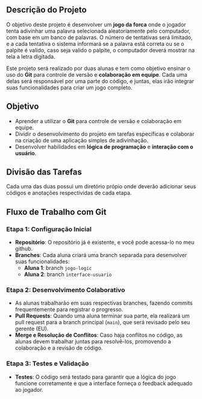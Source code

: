 ## Descrição do Projeto

O objetivo deste projeto é desenvolver um **jogo da forca** onde o jogador tenta adivinhar uma palavra selecionada aleatoriamente pelo computador, com base em um banco de palavras. O número de tentativas será limitado, e a cada tentativa o sistema informará se a palavra está correta ou se o palpite é valido, caso seja valido o palpite, o computador deverá mostrar na tela a letra digitada.

Este projeto será realizado por duas alunas e tem como objetivo ensinar o uso do **Git** para controle de versão e **colaboração em equipe**. Cada uma delas será responsável por uma parte do código, e juntas, elas irão integrar suas funcionalidades para criar um jogo completo.

## Objetivo

- Aprender a utilizar o **Git** para controle de versão e colaboração em equipe.
- Dividir o desenvolvimento do projeto em tarefas específicas e colaborar na criação de uma aplicação simples de adivinhação.
- Desenvolver habilidades em **lógica de programação** e **interação com o usuário**.

## Divisão das Tarefas

Cada uma das duas possui um diretório própio onde deverão adicionar seus códigos e anotações respectividas de cada etapa.

## Fluxo de Trabalho com Git

### Etapa 1: Configuração Inicial
- **Repositório**: O repositório já é existente, e você pode acessa-lo no meu github.
- **Branches**: Cada aluna criará uma branch separada para desenvolver suas funcionalidades:
  - **Aluna 1**: branch `jogo-logic`
  - **Aluna 2**: branch `interface-usuario`

### Etapa 2: Desenvolvimento Colaborativo
- As alunas trabalharão em suas respectivas branches, fazendo commits frequentemente para registrar o progresso.
- **Pull Requests**: Quando uma aluna terminar sua parte, ela realizará um pull request para a branch principal (`main`), que será revisado pelo seu gerente (EU).
- **Merge e Resolução de Conflitos**: Caso haja conflitos no código, as alunas devem trabalhar juntas para resolvê-los, promovendo a colaboração e a revisão de código.

### Etapa 3: Testes e Validação
- **Testes**: O código será testado para garantir que a lógica do jogo funcione corretamente e que a interface forneça o feedback adequado ao jogador.
